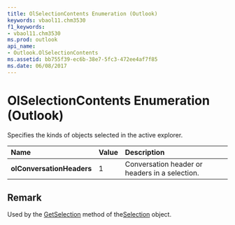 ```yaml
---
title: OlSelectionContents Enumeration (Outlook)
keywords: vbaol11.chm3530
f1_keywords:
- vbaol11.chm3530
ms.prod: outlook
api_name:
- Outlook.OlSelectionContents
ms.assetid: bb755f39-ec6b-38e7-5fc3-472ee4af7f85
ms.date: 06/08/2017
---
```



# OlSelectionContents Enumeration (Outlook)

Specifies the kinds of objects selected in the active explorer.



|**Name**|**Value**|**Description**|
|:-----|:-----|:-----|
| **olConversationHeaders**|1|Conversation header or headers in a selection.|

## Remark

Used by the [GetSelection](selection-getselection-method-outlook.md) method of the[Selection](selection-object-outlook.md) object.


